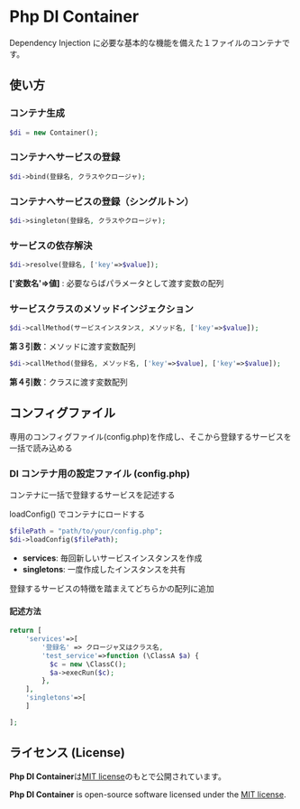 # Php DI Container



Dependency Injection に必要な基本的な機能を備えた１ファイルのコンテナです。

## 使い方



### コンテナ生成

```php
$di = new Container();
```



### コンテナへサービスの登録

```php
$di->bind(登録名, クラスやクロージャ);
```



### コンテナへサービスの登録（シングルトン）

```php
$di->singleton(登録名, クラスやクロージャ);
```



### サービスの依存解決

```php
$di->resolve(登録名, ['key'=>$value]);
```

**['変数名'=>値]** : 必要ならばパラメータとして渡す変数の配列



### サービスクラスのメソッドインジェクション

```php
$di->callMethod(サービスインスタンス, メソッド名, ['key'=>$value]);
```

**第３引数**：メソッドに渡す変数配列

```php
$di->callMethod(登録名, メソッド名, ['key'=>$value], ['key'=>$value]);
```

**第４引数**：クラスに渡す変数配列



## コンフィグファイル

専用のコンフィグファイル(config.php)を作成し、そこから登録するサービスを一括で読み込める



### DI コンテナ用の設定ファイル (config.php)

コンテナに一括で登録するサービスを記述する

loadConfig() でコンテナにロードする

```php
$filePath = "path/to/your/config.php";
$di->loadConfig($filePath);
```

- **services**: 毎回新しいサービスインスタンスを作成
- **singletons**: 一度作成したインスタンスを共有

登録するサービスの特徴を踏まえてどちらかの配列に追加

#### 記述方法

```php
return [
    'services'=>[
        '登録名' => クロージャ又はクラス名,
        'test_service'=>function (\ClassA $a) {
          $c = new \ClassC();
          $a->execRun($c);
        },
    ],
    'singletons'=>[
    ]

];
```



## ライセンス (License)

**Php DI Container**は[MIT license](https://opensource.org/licenses/MIT)のもとで公開されています。

**Php DI Container** is open-source software licensed under the [MIT license](https://opensource.org/licenses/MIT).